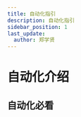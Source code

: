 ```yaml
---
title: 自动化指引
description: 自动化指引
sidebar_position: 1
last_update:
  author: 郑学贤
---
```

# 自动化介绍

## 自动化必看













